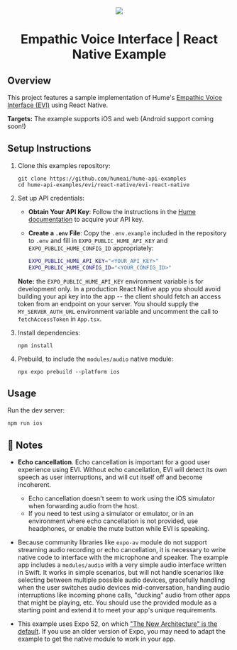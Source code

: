 <div align="center">
  <img src="https://storage.googleapis.com/hume-public-logos/hume/hume-banner.png">
  <h1>Empathic Voice Interface | React Native Example</h1>
</div>

## Overview

This project features a sample implementation of Hume's [Empathic Voice Interface (EVI)](https://dev.hume.ai/docs/empathic-voice-interface-evi/overview) using React Native. 

**Targets:** The example supports iOS and web (Android support coming soon!)

## Setup Instructions

1. Clone this examples repository:

    ```shell
    git clone https://github.com/humeai/hume-api-examples
    cd hume-api-examples/evi/react-native/evi-react-native
    ```

2. Set up API credentials:

    - **Obtain Your API Key**: Follow the instructions in the [Hume documentation](https://dev.hume.ai/docs/introduction/api-key) to acquire your API key.
    - **Create a `.env` File**: Copy the `.env.example` included in the repository to `.env` and fill in `EXPO_PUBLIC_HUME_API_KEY` and `EXPO_PUBLIC_HUME_CONFIG_ID` appropriately:

      ```sh
      EXPO_PUBLIC_HUME_API_KEY="<YOUR_API_KEY>"
      EXPO_PUBLIC_HUME_CONFIG_ID="<YOUR_CONFIG_ID>"
      ```

    **Note:** the `EXPO_PUBLIC_HUME_API_KEY` environment variable is for development only. In a production React Native app you should avoid building your api key into the app -- the client should fetch an access token from an endpoint on your server. You should supply the `MY_SERVER_AUTH_URL` environment variable and uncomment the call to `fetchAccessToken` in `App.tsx`.

3. Install dependencies:
    ```shell
    npm install
    ```

4. Prebuild, to include the `modules/audio` native module:
    ```shell
    npx expo prebuild --platform ios
    ```

## Usage

Run the dev server:

  ```shell
  npm run ios
  ```

## 📝 Notes
* **Echo cancellation**. Echo cancellation is important for a good user experience using EVI. Without echo cancellation, EVI will detect its own speech as user interruptions, and will cut itself off and become incoherent. 
  * Echo cancellation doesn't seem to work using the iOS simulator when forwarding audio from the host.
  * If you need to test using a simulator or emulator, or in an environment where echo cancellation is not provided, use headphones, or enable the mute button while EVI is speaking.

* Because community libraries like `expo-av` module do not support streaming audio recording or echo cancellation, it is necessary to write native code to interface with the microphone and speaker. The example app includes a `modules/audio` with a very simple audio interface written in Swift. It works in simple scenarios, but will not handle scenarios like selecting between multiple possible audio devices, gracefully handling when the user switches audio devices mid-conversation, handling audio interruptions like incoming phone calls, "ducking" audio from other apps that might be playing, etc. You should use the provided module as a starting point and extend it to meet your app's unique requirements.

* This example uses Expo 52, on which ["The New Architecture" is the default](https://docs.expo.dev/guides/new-architecture/). If you use an older version of Expo, you may need to adapt the example to get the native module to work in your app.

